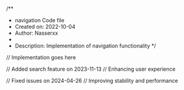 /**
 * navigation Code file
 * Created on: 2022-10-04
 * Author: Nasserxx
 *
 * Description: Implementation of navigation functionality
 */
 
// Implementation goes here


// Added search feature on 2023-11-13
// Enhancing user experience

// Fixed issues on 2024-04-26
// Improving stability and performance
